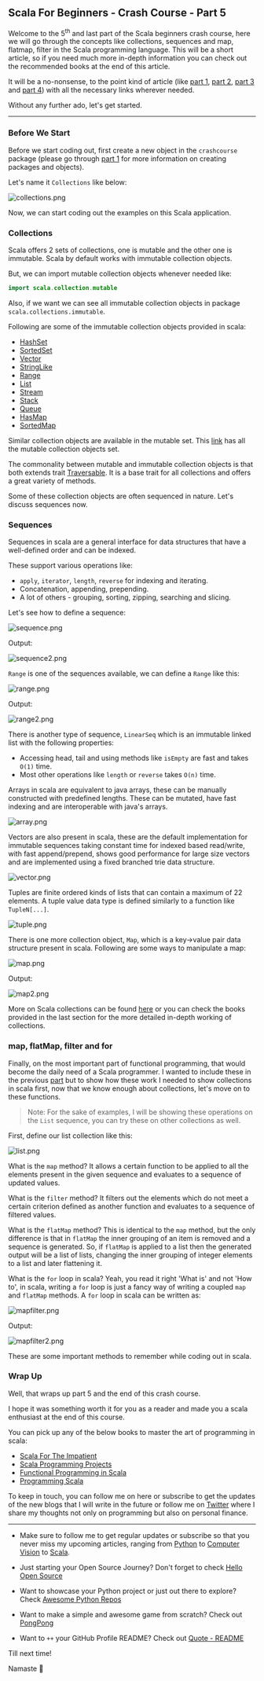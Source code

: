 ## Scala For Beginners - Crash Course - Part 5

Welcome to the 5<sup>th</sup> and last part of the Scala beginners crash course, here we will go through the concepts like collections, sequences and map, flatmap, filter in the Scala programming language. This will be a short article, so if you need much more in-depth information you can check out the recommended books at the end of this article.

It will be a no-nonsense, to the point kind of article (like [part 1](https://chandraji.dev/scala-for-beginners-crash-course-part-1), [part 2](https://chandraji.dev/scala-for-beginners-crash-course-part-2), [part 3](https://chandraji.dev/scala-for-beginners-crash-course-part-3) and [part 4](https://chandraji.dev/scala-for-beginners-crash-course-part-4)) with all the necessary links wherever needed.

Without any further ado, let's get started.

---

### Before We Start

Before we start coding out, first create a new object in the `crashcourse` package (please go through [part 1](https://chandraji.dev/scala-for-beginners-crash-course-part-1) for more information on creating packages and objects).

Let's name it `Collections` like below:

![collections.png](https://cdn.hashnode.com/res/hashnode/image/upload/v1631531346691/e6CNxW3S3.png)

Now, we can start coding out the examples on this Scala application.

### Collections

Scala offers 2 sets of collections, one is mutable and the other one is immutable. Scala by default works with immutable collection objects.

But, we can import mutable collection objects whenever needed like:

```java
import scala.collection.mutable
```

Also, if we want we can see all immutable collection objects in package `scala.collections.immutable`.

Following are some of the immutable collection objects provided in scala:

* [HashSet](https://www.scala-lang.org/api/2.12.2/scala/collection/immutable/HashSet.html)
* [SortedSet](https://www.scala-lang.org/api/2.12.2/scala/collection/immutable/SortedSet.html)
* [Vector](https://www.scala-lang.org/api/2.12.2/scala/collection/immutable/Vector.html)
* [StringLike](https://www.scala-lang.org/api/2.12.2/scala/collection/immutable/StringLike.html)
* [Range](https://www.scala-lang.org/api/2.12.2/scala/collection/immutable/Range.html)
* [List](https://www.scala-lang.org/api/2.12.2/scala/collection/immutable/List.html)
* [Stream](https://www.scala-lang.org/api/2.12.2/scala/collection/immutable/Stream.html)
* [Stack](https://www.scala-lang.org/api/2.12.2/scala/collection/immutable/Stack.html)
* [Queue](https://www.scala-lang.org/api/2.12.2/scala/collection/immutable/Queue.html)
* [HasMap](https://www.scala-lang.org/api/2.12.2/scala/collection/immutable/HashMap.html)
* [SortedMap](https://www.scala-lang.org/api/2.12.2/scala/collection/immutable/SortedMap.html)

Similar collection objects are available in the mutable set. This [link](https://www.scala-lang.org/api/2.12.2/scala/collection/mutable/index.html) has all the mutable collection objects set.

The commonality between mutable and immutable collection objects is that both extends trait [Traversable](https://www.scala-lang.org/api/2.12.2/scala/collection/Traversable.html). It is a base trait for all collections and offers a great variety of methods.

Some of these collection objects are often sequenced in nature. Let's discuss sequences now.

### Sequences

Sequences in scala are a general interface for data structures that have a well-defined order and can be indexed.

These support various operations like:

* `apply`, `iterator`, `length`, `reverse` for indexing and iterating.
* Concatenation, appending, prepending.
* A lot of others - grouping, sorting, zipping, searching and slicing.

Let's see how to define a sequence:

![sequence.png](https://cdn.hashnode.com/res/hashnode/image/upload/v1631531369496/8rbrbjIYW.png)

Output:

![sequence2.png](https://cdn.hashnode.com/res/hashnode/image/upload/v1631531388160/8067-fcPJ.png)

`Range` is one of the sequences available, we can define a `Range` like this:

![range.png](https://cdn.hashnode.com/res/hashnode/image/upload/v1631531407959/iaYGwXKJ4.png)

Output:

![range2.png](https://cdn.hashnode.com/res/hashnode/image/upload/v1631531425930/J_O_pCi5I.png)

There is another type of sequence, `LinearSeq` which is an immutable linked list with the following properties:

* Accessing head, tail and using methods like `isEmpty` are fast and takes `O(1)` time.
* Most other operations like `length` or `reverse` takes `O(n)` time.

Arrays in scala are equivalent to java arrays, these can be manually constructed with predefined lengths. These can be mutated, have fast indexing and are interoperable with java's arrays.

![array.png](https://cdn.hashnode.com/res/hashnode/image/upload/v1631531440888/_h4W3tUUF.png)

Vectors are also present in scala, these are the default implementation for immutable sequences taking constant time for indexed based read/write, with fast append/prepend, shows good performance for large size vectors and are implemented using a fixed branched trie data structure.

![vector.png](https://cdn.hashnode.com/res/hashnode/image/upload/v1631531455900/knizLYOg-.png)

Tuples are finite ordered kinds of lists that can contain a maximum of 22 elements. A tuple value data type is defined similarly to a function like `TupleN[...]`.

![tuple.png](https://cdn.hashnode.com/res/hashnode/image/upload/v1631531475585/fR2ZmAxRN.png)

There is one more collection object, `Map`, which is a key->value pair data structure present in scala. Following are some ways to manipulate a map:

![map.png](https://cdn.hashnode.com/res/hashnode/image/upload/v1631531488699/EIud6p632.png)

Output:

![map2.png](https://cdn.hashnode.com/res/hashnode/image/upload/v1631531499216/dHUHeRySj.png)

More on Scala collections can be found [here](https://docs.scala-lang.org/overviews/collections/overview.html) or you can check the books provided in the last section for the more detailed in-depth working of collections.

### map, flatMap, filter and for

Finally, on the most important part of functional programming, that would become the daily need of a Scala programmer. I wanted to include these in the previous [part](https://chandraji.dev/scala-for-beginners-crash-course-part-4) but to show how these work I needed to show collections in scala first, now that we know enough about collections, let's move on to these functions.

> Note: For the sake of examples, I will be showing these operations on the `List` sequence, you can try these on other collections as well.

First, define our list collection like this:

![list.png](https://cdn.hashnode.com/res/hashnode/image/upload/v1631531520453/GABMEV5EE.png)

What is the `map` method? It allows a certain function to be applied to all the elements present in the given sequence and evaluates to a sequence of updated values.

What is the `filter` method? It filters out the elements which do not meet a certain criterion defined as another function and evaluates to a sequence of filtered values.

What is the `flatMap` method? This is identical to the `map` method, but the only difference is that in `flatMap` the inner grouping of an item is removed and a sequence is generated. So, if `flatMap` is applied to a list then the generated output will be a list of lists, changing the inner grouping of integer elements to a list and later flattening it.

What is the `for` loop in scala? Yeah, you read it right 'What is' and not 'How to', in scala, writing a `for` loop is just a fancy way of writing a coupled `map` and `flatMap` methods. A `for` loop in scala can be written as:

![mapfilter.png](https://cdn.hashnode.com/res/hashnode/image/upload/v1631531539746/H2GaxC-s3.png)

Output:

![mapfilter2.png](https://cdn.hashnode.com/res/hashnode/image/upload/v1631531550914/FvTwmpzad.png)

These are some important methods to remember while coding out in scala.

### Wrap Up

Well, that wraps up part 5 and the end of this crash course.

I hope it was something worth it for you as a reader and made you a scala enthusiast at the end of this course.

You can pick up any of the below books to master the art of programming in scala:

* [Scala For The Impatient](https://amzn.to/3C4rZ8a)
* [Scala Programming Projects](https://amzn.to/3tAluXH)
* [Functional Programming in Scala](https://amzn.to/3hnZYAw)
* [Programming Scala](https://amzn.to/3k66Lk1)

To keep in touch, you can follow me on here or subscribe to get the updates of the new blogs that I will write in the future or follow me on [Twitter](https://twitter.com/chandrajidev) where I share my thoughts not only on programming but also on personal finance.

---

- Make sure to follow me to get regular updates or subscribe so that you never miss my upcoming articles, ranging from [Python](https://chandraji.dev/series/python) to [Computer Vision](https://chandraji.dev/series/computer-vision) to [Scala](https://chandraji.dev/series/scala).

- Just starting your Open Source Journey? Don't forget to check [Hello Open Source](https://github.com/siddharth2016/hello-open-source)

- Want to showcase your Python project or just out there to explore? Check [Awesome Python Repos](https://github.com/siddharth2016/awesome-python-repos)

- Want to make a simple and awesome game from scratch? Check out [PongPong](https://github.com/siddharth2016/PongPong)

- Want to `++` your GitHub Profile README? Check out [Quote - README](https://github.com/marketplace/actions/quote-readme)

Till next time!

Namaste 🙏